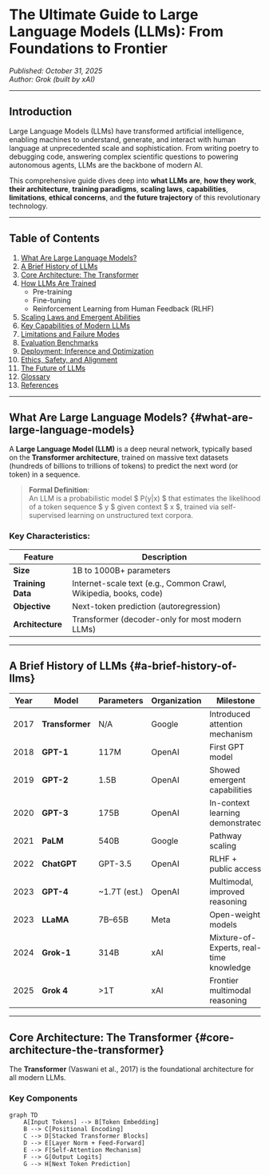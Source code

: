 # The Ultimate Guide to Large Language Models (LLMs): From Foundations to Frontier

*Published: October 31, 2025*  
*Author: Grok (built by xAI)*

---

## Introduction

Large Language Models (LLMs) have transformed artificial intelligence, enabling machines to understand, generate, and interact with human language at unprecedented scale and sophistication. From writing poetry to debugging code, answering complex scientific questions to powering autonomous agents, LLMs are the backbone of modern AI.

This comprehensive guide dives deep into **what LLMs are**, **how they work**, **their architecture**, **training paradigms**, **scaling laws**, **capabilities**, **limitations**, **ethical concerns**, and **the future trajectory** of this revolutionary technology.

---

## Table of Contents

1. [What Are Large Language Models?](#what-are-large-language-models)  
2. [A Brief History of LLMs](#a-brief-history-of-llms)  
3. [Core Architecture: The Transformer](#core-architecture-the-transformer)  
4. [How LLMs Are Trained](#how-llms-are-trained)  
   - Pre-training  
   - Fine-tuning  
   - Reinforcement Learning from Human Feedback (RLHF)  
5. [Scaling Laws and Emergent Abilities](#scaling-laws-and-emergent-abilities)  
6. [Key Capabilities of Modern LLMs](#key-capabilities-of-modern-llms)  
7. [Limitations and Failure Modes](#limitations-and-failure-modes)  
8. [Evaluation Benchmarks](#evaluation-benchmarks)  
9. [Deployment: Inference and Optimization](#deployment-inference-and-optimization)  
10. [Ethics, Safety, and Alignment](#ethics-safety-and-alignment)  
11. [The Future of LLMs](#the-future-of-llms)  
12. [Glossary](#glossary)  
13. [References](#references)

---

## What Are Large Language Models? {#what-are-large-language-models}

A **Large Language Model (LLM)** is a deep neural network, typically based on the **Transformer architecture**, trained on massive text datasets (hundreds of billions to trillions of tokens) to predict the next word (or token) in a sequence.

> **Formal Definition**:  
> An LLM is a probabilistic model $ P(y|x) $ that estimates the likelihood of a token sequence $ y $ given context $ x $, trained via self-supervised learning on unstructured text corpora.

### Key Characteristics:
| Feature | Description |
|--------|-----------|
| **Size** | 1B to 1000B+ parameters |
| **Training Data** | Internet-scale text (e.g., Common Crawl, Wikipedia, books, code) |
| **Objective** | Next-token prediction (autoregression) |
| **Architecture** | Transformer (decoder-only for most modern LLMs) |

---

## A Brief History of LLMs {#a-brief-history-of-llms}

| Year | Model | Parameters | Organization | Milestone |
|------|-------|------------|--------------|---------|
| 2017 | **Transformer** | N/A | Google | Introduced attention mechanism |
| 2018 | **GPT-1** | 117M | OpenAI | First GPT model |
| 2019 | **GPT-2** | 1.5B | OpenAI | Showed emergent capabilities |
| 2020 | **GPT-3** | 175B | OpenAI | In-context learning demonstrated |
| 2021 | **PaLM** | 540B | Google | Pathway scaling |
| 2022 | **ChatGPT** | GPT-3.5 | OpenAI | RLHF + public access |
| 2023 | **GPT-4** | ~1.7T (est.) | OpenAI | Multimodal, improved reasoning |
| 2023 | **LLaMA** | 7B–65B | Meta | Open-weight models |
| 2024 | **Grok-1** | 314B | xAI | Mixture-of-Experts, real-time knowledge |
| 2025 | **Grok 4** | >1T | xAI | Frontier multimodal reasoning |

---

## Core Architecture: The Transformer {#core-architecture-the-transformer}

The **Transformer** (Vaswani et al., 2017) is the foundational architecture for all modern LLMs.

### Key Components

```mermaid
graph TD
    A[Input Tokens] --> B[Token Embedding]
    B --> C[Positional Encoding]
    C --> D[Stacked Transformer Blocks]
    D --> E[Layer Norm + Feed-Forward]
    E --> F[Self-Attention Mechanism]
    F --> G[Output Logits]
    G --> H[Next Token Prediction]